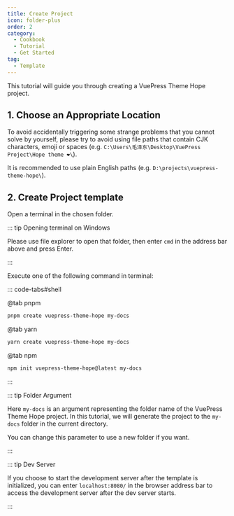 ```yaml
---
title: Create Project
icon: folder-plus
order: 2
category:
  - Cookbook
  - Tutorial
  - Get Started
tag:
  - Template
---
```


This tutorial will guide you through creating a VuePress Theme Hope project.

<!-- more -->

## 1. Choose an Appropriate Location

To avoid accidentally triggering some strange problems that you cannot solve by yourself, please try to avoid using file paths that contain CJK characters, emoji or spaces (e.g. `C:\Users\毛泽东\Desktop\VuePress Project\Hope theme ❤️\`).

It is recommended to use plain English paths (e.g. `D:\projects\vuepress-theme-hope\`).

## 2. Create Project template

Open a terminal in the chosen folder.

::: tip Opening terminal on Windows

Please use file explorer to open that folder, then enter `cmd` in the address bar above and press Enter.

:::

Execute one of the following command in terminal:

::: code-tabs#shell

@tab pnpm

```bash
pnpm create vuepress-theme-hope my-docs
```

@tab yarn

```bash
yarn create vuepress-theme-hope my-docs
```

@tab npm

```bash
npm init vuepress-theme-hope@latest my-docs
```

:::

::: tip Folder Argument

Here `my-docs` is an argument representing the folder name of the VuePress Theme Hope project. In this tutorial, we will generate the project to the `my-docs` folder in the current directory.

You can change this parameter to use a new folder if you want.

:::

::: tip Dev Server

If you choose to start the development server after the template is initialized, you can enter `localhost:8080/` in the browser address bar to access the development server after the dev server starts.

:::
